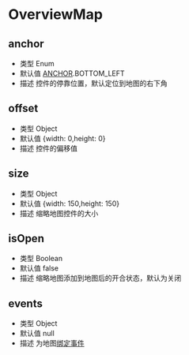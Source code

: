 # OverviewMap

## anchor
* 类型 Enum
* 默认值 [ANCHOR](/guide/constants.html#controlanchor).BOTTOM_LEFT
* 描述 	控件的停靠位置，默认定位到地图的右下角

## offset
* 类型 Object
* 默认值 {width: 0,height: 0}
* 描述 控件的偏移值

## size
* 类型 Object
* 默认值 {width: 150,height: 150}
* 描述 缩略地图控件的大小

## isOpen
* 类型 Boolean
* 默认值 false
* 描述 缩略地图添加到地图后的开合状态，默认为关闭

## events
* 类型 Object
* 默认值 null
* 描述 为地图[绑定事件](http://lbsyun.baidu.com/cms/jsapi/reference/jsapi_reference_3_0.html#a2b7)
